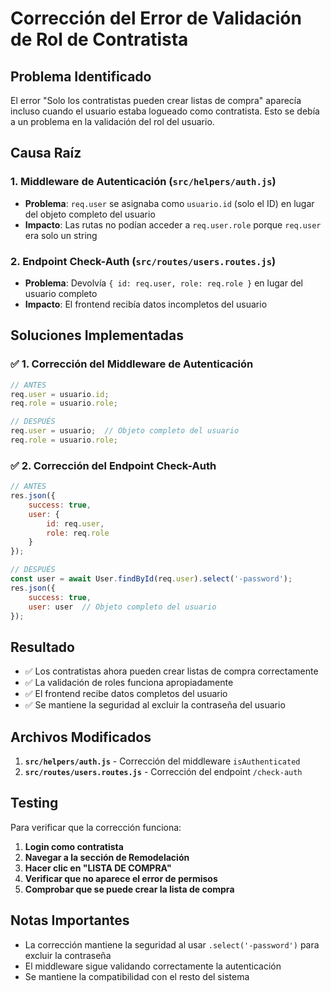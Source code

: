 # Corrección del Error de Validación de Rol de Contratista

## Problema Identificado

El error "Solo los contratistas pueden crear listas de compra" aparecía incluso cuando el usuario estaba logueado como contratista. Esto se debía a un problema en la validación del rol del usuario.

## Causa Raíz

### 1. Middleware de Autenticación (`src/helpers/auth.js`)
- **Problema**: `req.user` se asignaba como `usuario.id` (solo el ID) en lugar del objeto completo del usuario
- **Impacto**: Las rutas no podían acceder a `req.user.role` porque `req.user` era solo un string

### 2. Endpoint Check-Auth (`src/routes/users.routes.js`)
- **Problema**: Devolvía `{ id: req.user, role: req.role }` en lugar del usuario completo
- **Impacto**: El frontend recibía datos incompletos del usuario

## Soluciones Implementadas

### ✅ 1. Corrección del Middleware de Autenticación
```javascript
// ANTES
req.user = usuario.id;
req.role = usuario.role;

// DESPUÉS
req.user = usuario;  // Objeto completo del usuario
req.role = usuario.role;
```

### ✅ 2. Corrección del Endpoint Check-Auth
```javascript
// ANTES
res.json({
    success: true,
    user: {
        id: req.user,
        role: req.role
    }
});

// DESPUÉS
const user = await User.findById(req.user).select('-password');
res.json({
    success: true,
    user: user  // Objeto completo del usuario
});
```

## Resultado

- ✅ Los contratistas ahora pueden crear listas de compra correctamente
- ✅ La validación de roles funciona apropiadamente
- ✅ El frontend recibe datos completos del usuario
- ✅ Se mantiene la seguridad al excluir la contraseña del usuario

## Archivos Modificados

1. **`src/helpers/auth.js`** - Corrección del middleware `isAuthenticated`
2. **`src/routes/users.routes.js`** - Corrección del endpoint `/check-auth`

## Testing

Para verificar que la corrección funciona:

1. **Login como contratista**
2. **Navegar a la sección de Remodelación**
3. **Hacer clic en "LISTA DE COMPRA"**
4. **Verificar que no aparece el error de permisos**
5. **Comprobar que se puede crear la lista de compra**

## Notas Importantes

- La corrección mantiene la seguridad al usar `.select('-password')` para excluir la contraseña
- El middleware sigue validando correctamente la autenticación
- Se mantiene la compatibilidad con el resto del sistema
